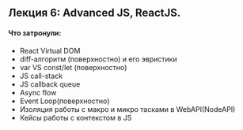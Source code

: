 ## Лекция 6: Advanced JS, ReactJS.


#### Что затронули:

- React Virtual DOM
- diff-алгоритм (поверхностно) и его эвристики
- var VS const/let (поверхностно)
- JS call-stack
- JS callback queue
- Async flow
- Event Loop(поверхностно)
- Изоляция работы с макро и микро тасками в WebAPI(NodeAPI)
- Кейсы работы с контекстом в JS
